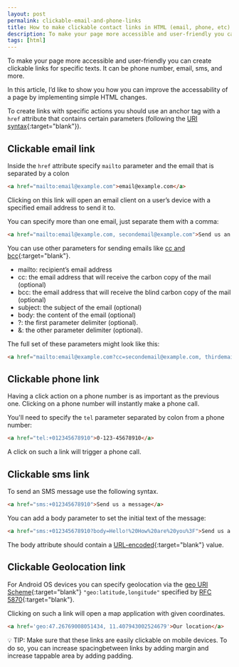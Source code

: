 ```yaml
---
layout: post
permalink: clickable-email-and-phone-links
title: How to make clickable contact links in HTML (email, phone, etc)
description: To make your page more accessible and user-friendly you can create clickable links for specific texts.
tags: [html]
---
```


To make your page more accessible and user-friendly you can create clickable links for specific texts. It can be phone number, email, sms, and more.

In this article, I’d like to show you how you can improve the accessability of a page by implementing simple HTML changes.

To create links with specific actions you should use an anchor tag with a `href` attribute that contains certain parameters (following the [URI syntax](https://en.wikipedia.org/wiki/Uniform_Resource_Identifier#Syntax){:target="blank"}).

## Clickable email link

Inside the `href` attribute specify `mailto` parameter and the email that is separated by a colon

```html
<a href="mailto:email@example.com">email@example.com</a>
```

Clicking on this link will open an email client on a user’s device with a specified email address to send it to.

You can specify more than one email, just separate them with a comma:

```html
<a href="mailto:email@example.com, secondemail@example.com">Send us an email</a>
```

You can use other parameters for sending emails like [cc and bcc](https://blog.udemy.com/cc-vs-bcc/){:target="blank"}.

* mailto: recipient’s email address
* cc: the email address that will receive the carbon copy of the mail (optional)
* bcc: the email address that will receive the blind carbon copy of the mail (optional)
* subject: the subject of the email (optional)
* body: the content of the email (optional)
* ?: the first parameter delimiter (optional).
* &: the other parameter delimiter (optional).

The full set of these parameters might look like this:

```html
<a href="mailto:email@example.com?cc=secondemail@example.com, thirdemail@example.com, &bcc=lastemail@example.com&subject=Mail from my site&body=Hello!">Send us an email</a>
```

## Clickable phone link

Having a click action on a phone number is as important as the previous one. Clicking on a phone number will instantly make a phone call.

You'll need to specify the `tel` parameter separated by colon from a phone number:

```html
<a href="tel:+012345678910">0-123-45678910</a>
```

A click on such a link will trigger a phone call.

## Clickable sms link

To send an SMS message use the following syntax.

```html
<a href="sms:+012345678910">Send us a message</a>
```

You can add a body parameter to set the initial text of the message:

```html
<a href="sms:+012345678910?body=Hello!%20How%20are%20you%3F">Send us a message</a>
```

The body attribute should contain a [URL-encoded](https://meyerweb.com/eric/tools/dencoder/){:target="blank"} value.

## Clickable Geolocation link

For Android OS devices you can specify geolocation via the [geo URI Scheme](https://en.m.wikipedia.org/wiki/Geo_URI_scheme){:target="blank"} `"geo:latitude,longitude"` specified by [RFC 5870](https://www.rfc-editor.org/rfc/rfc5870){:target="blank"}.

Clicking on such a link will open a map application with given coordinates.

```html
<a href='geo:47.26769008051434, 11.407943002524679'>Our location</a>
```

<p class="note">💡 TIP: Make sure that these links are easily clickable on mobile devices. To do so, you can increase spacingbetween links by adding margin and increase tappable area by adding padding.</p>
